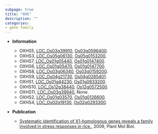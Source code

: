 ```yaml
---
subpage: true
title: "XHS"
description: ""
categories:
- gene family
---
```


* **Information**  
    + OXHS5, [LOC_Os03g39910](http://rice.plantbiology.msu.edu/cgi-bin/ORF_infopage.cgi?orf=LOC_Os03g39910), [Os03g0596400](http://rapdb.dna.affrc.go.jp/viewer/gbrowse_details/irgsp1?name=Os03g0596400).
    + OXHS3, [LOC_Os05g06130](http://rice.plantbiology.msu.edu/cgi-bin/ORF_infopage.cgi?orf=LOC_Os05g06130), [Os05g0153200](http://rapdb.dna.affrc.go.jp/viewer/gbrowse_details/irgsp1?name=Os05g0153200).
    + OXHS7, [LOC_Os01g05440](http://rice.plantbiology.msu.edu/cgi-bin/ORF_infopage.cgi?orf=LOC_Os01g05440), [Os01g0147400](http://rapdb.dna.affrc.go.jp/viewer/gbrowse_details/irgsp1?name=Os01g0147400).
    + OXHS6, [LOC_Os01g05470](http://rice.plantbiology.msu.edu/cgi-bin/ORF_infopage.cgi?orf=LOC_Os01g05470), [Os01g0147700](http://rapdb.dna.affrc.go.jp/viewer/gbrowse_details/irgsp1?name=Os01g0147700).
    + OXHS8, [LOC_Os03g06340](http://rice.plantbiology.msu.edu/cgi-bin/ORF_infopage.cgi?orf=LOC_Os03g06340), [Os03g0159200](http://rapdb.dna.affrc.go.jp/viewer/gbrowse_details/irgsp1?name=Os03g0159200).
    + OXHS9, [LOC_Os04g21730](http://rice.plantbiology.msu.edu/cgi-bin/ORF_infopage.cgi?orf=LOC_Os04g21730), [Os04g0285401](http://rapdb.dna.affrc.go.jp/viewer/gbrowse_details/irgsp1?name=Os04g0285401).
    + OXHS1, [LOC_Os01g44230](http://rice.plantbiology.msu.edu/cgi-bin/ORF_infopage.cgi?orf=LOC_Os01g44230), [Os01g0633200](http://rapdb.dna.affrc.go.jp/viewer/gbrowse_details/irgsp1?name=Os01g0633200).
    + OXHS10, [LOC_Os12g38440](http://rice.plantbiology.msu.edu/cgi-bin/ORF_infopage.cgi?orf=LOC_Os12g38440), [Os12g0572500](http://rapdb.dna.affrc.go.jp/viewer/gbrowse_details/irgsp1?name=Os12g0572500).
    + OXHS11, [LOC_Os03g39940](http://rice.plantbiology.msu.edu/cgi-bin/ORF_infopage.cgi?orf=LOC_Os03g39940), None.
    + OXHS2, [LOC_Os01g03570](http://rice.plantbiology.msu.edu/cgi-bin/ORF_infopage.cgi?orf=LOC_Os01g03570), [Os01g0126600](http://rapdb.dna.affrc.go.jp/viewer/gbrowse_details/irgsp1?name=Os01g0126600).
    + OXHS4, [LOC_Os02g19130](http://rice.plantbiology.msu.edu/cgi-bin/ORF_infopage.cgi?orf=LOC_Os02g19130), [Os02g0293300](http://rapdb.dna.affrc.go.jp/viewer/gbrowse_details/irgsp1?name=Os02g0293300).

* **Publication**  
    + [Systematic identification of X1-homologous genes reveals a family involved in stress responses in rice.](http://www.ncbi.nlm.nih.gov/pubmed?term=Systematic+identification+of+X1-homologous+genes+reveals+a+family+involved+in+stress+responses+in+rice.%5BTitle%5D), 2009, Plant Mol Biol.


